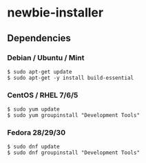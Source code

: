 # newbie-installer

## Dependencies

### Debian / Ubuntu / Mint
```Shell
$ sudo apt-get update
$ sudo apt-get -y install build-essential
```

### CentOS / RHEL 7/6/5
```Shell
$ sudo yum update
$ sudo yum groupinstall "Development Tools"
```

### Fedora 28/29/30
```Shell
$ sudo dnf update
$ sudo dnf groupinstall "Development Tools"
```
